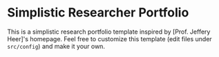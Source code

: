 # Simplistic Researcher Portfolio

This is a simplistic research portfolio template inspired by [Prof. Jeffery Heer]'s homepage.
Feel free to customize this template (edit files under `src/config`) and make it your own.
